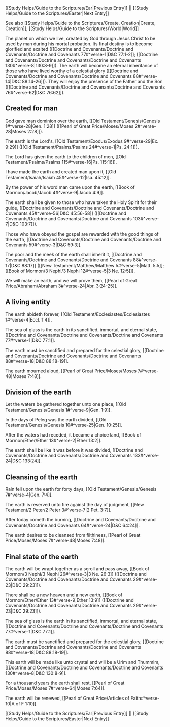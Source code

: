 [[Study Helps/Guide to the Scriptures/Ear|Previous Entry]]  ||  [[Study Helps/Guide to the Scriptures/Easter|Next Entry]]

 See also [[Study Helps/Guide to the Scriptures/Create, Creation|Create, Creation]]; [[Study Helps/Guide to the Scriptures/World|World]]

 The planet on which we live, created by God through Jesus Christ to be used by man during his mortal probation. Its final destiny is to become glorified and exalted ([[Doctrine and Covenants/Doctrine and Covenants/Doctrine and Covenants 77#^verse-1|D&C 77:1-2]]; [[Doctrine and Covenants/Doctrine and Covenants/Doctrine and Covenants 130#^verse-8|130:8-9]]). The earth will become an eternal inheritance of those who have lived worthy of a celestial glory ([[Doctrine and Covenants/Doctrine and Covenants/Doctrine and Covenants 88#^verse-14|D&C 88:14-26]]). They will enjoy the presence of the Father and the Son ([[Doctrine and Covenants/Doctrine and Covenants/Doctrine and Covenants 76#^verse-62|D&C 76:62]]).

## Created for man

 God gave man dominion over the earth, [[Old Testament/Genesis/Genesis 1#^verse-28|Gen. 1:28]] ([[Pearl of Great Price/Moses/Moses 2#^verse-28|Moses 2:28]]).

 The earth is the Lord's, [[Old Testament/Exodus/Exodus 9#^verse-29|Ex. 9:29]] ([[Old Testament/Psalms/Psalms 24#^verse-1|Ps. 24:1]]).

 The Lord has given the earth to the children of men, [[Old Testament/Psalms/Psalms 115#^verse-16|Ps. 115:16]].

 I have made the earth and created man upon it, [[Old Testament/Isaiah/Isaiah 45#^verse-12|Isa. 45:12]].

 By the power of his word man came upon the earth, [[Book of Mormon/Jacob/Jacob 4#^verse-9|Jacob 4:9]].

 The earth shall be given to those who have taken the Holy Spirit for their guide, [[Doctrine and Covenants/Doctrine and Covenants/Doctrine and Covenants 45#^verse-56|D&C 45:56-58]] ([[Doctrine and Covenants/Doctrine and Covenants/Doctrine and Covenants 103#^verse-7|D&C 103:7]]).

 Those who have obeyed the gospel are rewarded with the good things of the earth, [[Doctrine and Covenants/Doctrine and Covenants/Doctrine and Covenants 59#^verse-3|D&C 59:3]].

 The poor and the meek of the earth shall inherit it, [[Doctrine and Covenants/Doctrine and Covenants/Doctrine and Covenants 88#^verse-17|D&C 88:17]] ([[New Testament/Matthew/Matthew 5#^verse-5|Matt. 5:5]]; [[Book of Mormon/3 Nephi/3 Nephi 12#^verse-5|3 Ne. 12:5]]).

 We will make an earth, and we will prove them, [[Pearl of Great Price/Abraham/Abraham 3#^verse-24|Abr. 3:24-25]].

## A living entity

 The earth abideth forever, [[Old Testament/Ecclesiastes/Ecclesiastes 1#^verse-4|Eccl. 1:4]].

 The sea of glass is the earth in its sanctified, immortal, and eternal state, [[Doctrine and Covenants/Doctrine and Covenants/Doctrine and Covenants 77#^verse-1|D&C 77:1]].

 The earth must be sanctified and prepared for the celestial glory, [[Doctrine and Covenants/Doctrine and Covenants/Doctrine and Covenants 88#^verse-18|D&C 88:18-19]].

 The earth mourned aloud, [[Pearl of Great Price/Moses/Moses 7#^verse-48|Moses 7:48]].

## Division of the earth

 Let the waters be gathered together unto one place, [[Old Testament/Genesis/Genesis 1#^verse-9|Gen. 1:9]].

 In the days of Peleg was the earth divided, [[Old Testament/Genesis/Genesis 10#^verse-25|Gen. 10:25]].

 After the waters had receded, it became a choice land, [[Book of Mormon/Ether/Ether 13#^verse-2|Ether 13:2]].

 The earth shall be like it was before it was divided, [[Doctrine and Covenants/Doctrine and Covenants/Doctrine and Covenants 133#^verse-24|D&C 133:24]].

## Cleansing of the earth

 Rain fell upon the earth for forty days, [[Old Testament/Genesis/Genesis 7#^verse-4|Gen. 7:4]].

 The earth is reserved unto fire against the day of judgment, [[New Testament/2 Peter/2 Peter 3#^verse-7|2 Pet. 3:7]].

 After today cometh the burning, [[Doctrine and Covenants/Doctrine and Covenants/Doctrine and Covenants 64#^verse-24|D&C 64:24]].

 The earth desires to be cleansed from filthiness, [[Pearl of Great Price/Moses/Moses 7#^verse-48|Moses 7:48]].

## Final state of the earth

 The earth will be wrapt together as a scroll and pass away, [[Book of Mormon/3 Nephi/3 Nephi 26#^verse-3|3 Ne. 26:3]] ([[Doctrine and Covenants/Doctrine and Covenants/Doctrine and Covenants 29#^verse-23|D&C 29:23]]).

 There shall be a new heaven and a new earth, [[Book of Mormon/Ether/Ether 13#^verse-9|Ether 13:9]] ([[Doctrine and Covenants/Doctrine and Covenants/Doctrine and Covenants 29#^verse-23|D&C 29:23]]).

 The sea of glass is the earth in its sanctified, immortal, and eternal state, [[Doctrine and Covenants/Doctrine and Covenants/Doctrine and Covenants 77#^verse-1|D&C 77:1]].

 The earth must be sanctified and prepared for the celestial glory, [[Doctrine and Covenants/Doctrine and Covenants/Doctrine and Covenants 88#^verse-18|D&C 88:18-19]].

 This earth will be made like unto crystal and will be a Urim and Thummim, [[Doctrine and Covenants/Doctrine and Covenants/Doctrine and Covenants 130#^verse-8|D&C 130:8-9]].

 For a thousand years the earth shall rest, [[Pearl of Great Price/Moses/Moses 7#^verse-64|Moses 7:64]].

 The earth will be renewed, [[Pearl of Great Price/Articles of Faith#^verse-10|A of F 1:10]].

[[Study Helps/Guide to the Scriptures/Ear|Previous Entry]]  ||  [[Study Helps/Guide to the Scriptures/Easter|Next Entry]]
